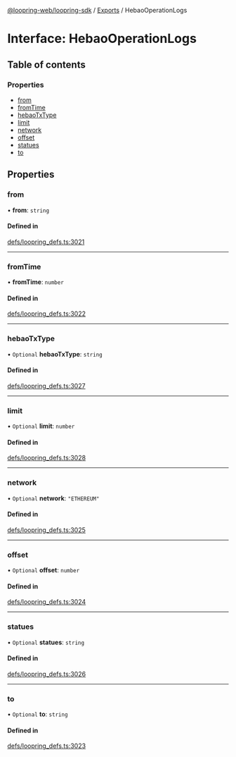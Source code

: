 [@loopring-web/loopring-sdk](../README.md) / [Exports](../modules.md) / HebaoOperationLogs

# Interface: HebaoOperationLogs

## Table of contents

### Properties

- [from](HebaoOperationLogs.md#from)
- [fromTime](HebaoOperationLogs.md#fromtime)
- [hebaoTxType](HebaoOperationLogs.md#hebaotxtype)
- [limit](HebaoOperationLogs.md#limit)
- [network](HebaoOperationLogs.md#network)
- [offset](HebaoOperationLogs.md#offset)
- [statues](HebaoOperationLogs.md#statues)
- [to](HebaoOperationLogs.md#to)

## Properties

### from

• **from**: `string`

#### Defined in

[defs/loopring_defs.ts:3021](https://github.com/Loopring/loopring_sdk/blob/81e0b16/src/defs/loopring_defs.ts#L3021)

___

### fromTime

• **fromTime**: `number`

#### Defined in

[defs/loopring_defs.ts:3022](https://github.com/Loopring/loopring_sdk/blob/81e0b16/src/defs/loopring_defs.ts#L3022)

___

### hebaoTxType

• `Optional` **hebaoTxType**: `string`

#### Defined in

[defs/loopring_defs.ts:3027](https://github.com/Loopring/loopring_sdk/blob/81e0b16/src/defs/loopring_defs.ts#L3027)

___

### limit

• `Optional` **limit**: `number`

#### Defined in

[defs/loopring_defs.ts:3028](https://github.com/Loopring/loopring_sdk/blob/81e0b16/src/defs/loopring_defs.ts#L3028)

___

### network

• `Optional` **network**: ``"ETHEREUM"``

#### Defined in

[defs/loopring_defs.ts:3025](https://github.com/Loopring/loopring_sdk/blob/81e0b16/src/defs/loopring_defs.ts#L3025)

___

### offset

• `Optional` **offset**: `number`

#### Defined in

[defs/loopring_defs.ts:3024](https://github.com/Loopring/loopring_sdk/blob/81e0b16/src/defs/loopring_defs.ts#L3024)

___

### statues

• `Optional` **statues**: `string`

#### Defined in

[defs/loopring_defs.ts:3026](https://github.com/Loopring/loopring_sdk/blob/81e0b16/src/defs/loopring_defs.ts#L3026)

___

### to

• `Optional` **to**: `string`

#### Defined in

[defs/loopring_defs.ts:3023](https://github.com/Loopring/loopring_sdk/blob/81e0b16/src/defs/loopring_defs.ts#L3023)
